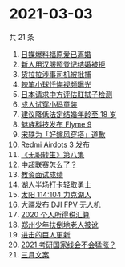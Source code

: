 # 2021-03-03

共 21 条

<!-- BEGIN ZHIHUSEARCH -->
<!-- 最后更新时间 Wed Mar 03 2021 22:09:09 GMT+0800 (China Standard Time) -->
1. [日媒爆料福原爱已离婚](https://www.zhihu.com/search?q=福原爱)
1. [新人用汉服照登记结婚被拒](https://www.zhihu.com/search?q=汉服登记结婚)
1. [货拉拉涉事司机被批捕](https://www.zhihu.com/search?q=货拉拉司机被捕)
1. [辣笔小球忏悔视频曝光](https://www.zhihu.com/search?q=辣笔小球)
1. [日本请求中方评估肛拭子检测](https://www.zhihu.com/search?q=肛拭子)
1. [成人试穿小码童装](https://www.zhihu.com/search?q=优衣库童装)
1. [建议降低法定结婚年龄至 18 岁](https://www.zhihu.com/search?q=法定结婚年龄)
1. [魅族科技发布 Flyme 9](https://www.zhihu.com/search?q=flyme9)
1. [宋轶为「好嫁风穿搭」道歉](https://www.zhihu.com/search?q=宋轶道歉)
1. [Redmi Airdots 3 发布](https://www.zhihu.com/search?q=airdots3)
1. [《无职转生》第八集](https://www.zhihu.com/search?q=无职转生)
1. [中超联赛怎么了？](https://www.zhihu.com/search?q=中超)
1. [教资面试成绩](https://www.zhihu.com/search?q=教资面试成绩)
1. [湖人半场打卡轻取勇士](https://www.zhihu.com/search?q=湖人)
1. [太阳 114:104 力克湖人](https://www.zhihu.com/search?q=湖人)
1. [大疆发布 DJI FPV 无人机](https://www.zhihu.com/search?q=fpv)
1. [2020 个人所得税汇算](https://www.zhihu.com/search?q=个人所得税)
1. [郑州少年扶倒地老人被讹](https://www.zhihu.com/search?q=扶倒地老人)
1. [进击的巨人更新](https://www.zhihu.com/search?q=进击的巨人)
1. [2021 考研国家线会不会猛涨？](https://www.zhihu.com/search?q=考研国家线)
1. [三月文案](https://www.zhihu.com/search?q=三月文案)
<!-- END ZHIHUSEARCH -->
